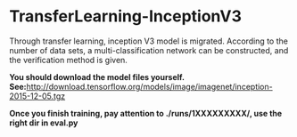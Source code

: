 # TransferLearning-InceptionV3

Through transfer learning, inception V3 model is migrated. According to the number of data sets, a multi-classification network can be constructed, and the verification method is given.

**You should download the model files yourself. See:**<http://download.tensorflow.org/models/image/imagenet/inception-2015-12-05.tgz>

**Once you finish training, pay attention to ./runs/1XXXXXXXXX/, use the right dir in eval.py**
